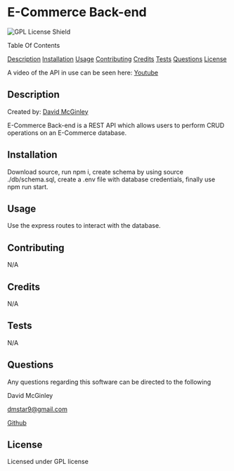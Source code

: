 # E-Commerce Back-end
![GPL License Shield](https://img.shields.io/badge/license-GPL-blue)

Table Of Contents

[Description](#Description)
[Installation](#Installation)
[Usage](#Usage)
[Contributing](#Contributing)
[Credits](#Credits)
[Tests](#Tests)
[Questions](#Questions)
[License](#License)

A video of the API in use can be seen here: [Youtube](https://www.youtube.com/watch?v=nfi97knUZ08)

## Description
Created by: [David McGinley](https://github.com/Hadrin)

E-Commerce Back-end is a REST API which allows users to perform CRUD operations on an E-Commerce database.

## Installation
Download source, run npm i, create schema by using source ./db/schema.sql, create a .env file with database credentials, finally use npm run start.

## Usage
Use the express routes to interact with the database.

## Contributing
N/A

## Credits
N/A

## Tests
N/A

## Questions
Any questions regarding this software can be directed to the following

David McGinley

[dmstar9@gmail.com](mailto:dmstar9@gmail.com)

[Github](Hadrin)

## License
Licensed under GPL license
